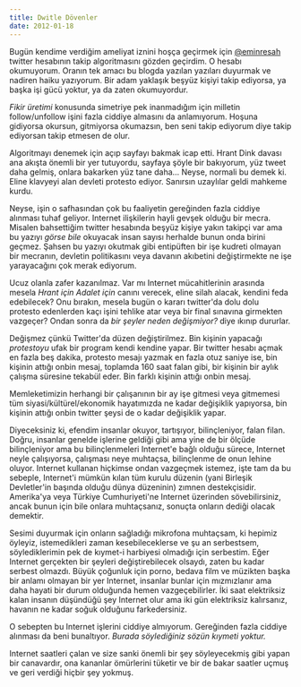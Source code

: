 ```yaml
---
title: Dwitle Dövenler
date: 2012-01-18
---
```


Bugün kendime verdiğim ameliyat iznini hoşça geçirmek için
[@eminresah](http://twitter.com/eminresah) twitter hesabının takip
algoritmasını gözden geçirdim. O hesabı okumuyorum. Oranın tek amacı bu
blogda yazılan yazıları duyurmak ve nadiren haiku yazıyorum. Bir adam
yaklaşık beşyüz kişiyi takip ediyorsa, ya başka işi gücü yoktur, ya da
zaten okumuyordur.

*Fikir üretimi* konusunda simetriye pek inanmadığım için milletin
follow/unfollow işini fazla ciddiye almasını da anlamıyorum. Hoşuna
gidiyorsa okursun, gitmiyorsa okumazsın, ben seni takip ediyorum diye
takip ediyorsan takip etmesen de olur.

Algoritmayı denemek için açıp sayfayı bakmak icap etti. Hrant Dink
davası ana akışta önemli bir yer tutuyordu, sayfaya şöyle bir bakıyorum,
yüz tweet daha gelmiş, onlara bakarken yüz tane daha… Neyse, normali bu
demek ki. Eline klavyeyi alan devleti protesto ediyor. Sanırsın
uzaylılar geldi mahkeme kurdu.

Neyse, işin o safhasından çok bu faaliyetin gereğinden fazla ciddiye
alınması tuhaf geliyor. Internet ilişkilerin hayli gevşek olduğu bir
mecra. Misalen bahsettiğim twitter hesabında beşyüz kişiye yakın takipçi
var ama bu yazıyı *görse bile* okuyacak insan sayısı herhalde bunun onda
birini geçmez. Şahsen bu yazıyı okutmak gibi entipüften bir işe kudreti
olmayan bir mecranın, devletin politikasını veya davanın akıbetini
değiştirmekte ne işe yarayacağını çok merak ediyorum.

Ucuz olanla zafer kazanılmaz. Var mı Internet mücahitlerinin arasında
mesela *Hrant için Adalet için* canını verecek, eline silah alacak,
kendini feda edebilecek? Onu bırakın, mesela bugün o kararı twitter'da
dolu dolu protesto edenlerden kaçı işini tehlike atar veya bir final
sınavına girmekten vazgeçer? Ondan sonra da *bir şeyler neden
değişmiyor?* diye ıkınıp dururlar.

Değişmez çünkü Twitter'da düzen değiştirilmez. Bin kişinin yapacağı
*protestoyu* ufak bir program kendi kendine yapar. Bir twitter hesabı
açmak en fazla beş dakika, protesto mesajı yazmak en fazla otuz saniye
ise, bin kişinin attığı onbin mesaj, toplamda 160 saat falan gibi, bir
kişinin bir aylık çalışma süresine tekabül eder. Bin farklı kişinin
attığı onbin mesaj.

Memleketimizin herhangi bir çalışanının bir ay işe gitmesi veya
gitmemesi tüm siyasi/kültürel/ekonomik hayatımızda ne kadar değişiklik
yapıyorsa, bin kişinin attığı onbin twitter şeysi de o kadar değişiklik
yapar.

Diyeceksiniz ki, efendim insanlar okuyor, tartışıyor, bilinçleniyor,
falan filan. Doğru, insanlar genelde işlerine geldiği gibi ama yine de
bir ölçüde bilinçleniyor ama bu bilinçlenmeleri Internet'e bağlı olduğu
sürece, Internet neyle çalışıyorsa, çalışması neye muhtaçsa, bilinçlenme
de onun lehine oluyor. Internet kullanan hiçkimse ondan vazgeçmek
istemez, işte tam da bu sebeple, Internet'i mümkün kılan tüm kurulu
düzenin (yani Birleşik Devletler'in başında olduğu dünya düzeninin)
zımnen destekçisidir. Amerika'ya veya Türkiye Cumhuriyeti'ne Internet
üzerinden sövebilirsiniz, ancak bunun için bile onlara muhtaçsanız,
sonuçta onların dediği olacak demektir.

Sesimi duyurmak için onların sağladığı mikrofona muhtaçsam, ki hepimiz
öyleyiz, istemedikleri zaman kesebileceklerse ve şu an serbestsem,
söylediklerimin pek de kıymet-i harbiyesi olmadığı için serbestim. Eğer
Internet gerçekten bir şeyleri değiştirebilecek olsaydı, zaten bu kadar
serbest olmazdı. Büyük çoğunluk için porno, bedava film ve müzikten
başka bir anlamı olmayan bir yer Internet, insanlar bunlar için
mızmızlanır ama daha hayati bir durum olduğunda hemen vazgeçebilirler.
İki saat elektriksiz kalan insanın düşündüğü şey Internet olur ama iki
gün elektriksiz kalırsanız, havanın ne kadar soğuk olduğunu
farkedersiniz.

O sebepten bu Internet işlerini ciddiye almıyorum. Gereğinden fazla
ciddiye alınması da beni bunaltıyor. *Burada söylediğiniz sözün kıymeti
yoktur.*

Internet saatleri çalan ve size sanki önemli bir şey söyleyecekmiş gibi
yapan bir canavardır, ona kananlar ömürlerini tüketir ve bir de bakar
saatler uçmuş ve geri verdiği hiçbir şey yokmuş.

